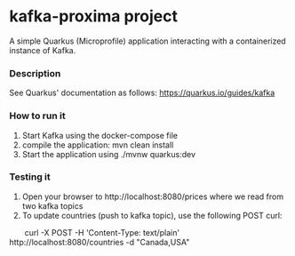# kafka-proxima project

A simple Quarkus (Microprofile) application interacting with a containerized instance of Kafka.

### Description

See Quarkus' documentation as follows: https://quarkus.io/guides/kafka

### How to run it 

1. Start Kafka using the docker-compose file
2. compile the application: mvn clean install
3. Start the application using ./mvnw quarkus:dev

### Testing it

1. Open your browser to http://localhost:8080/prices where we read from two kafka topics
2. To update countries (push to kafka topic), use the following POST curl:
 
&nbsp;&nbsp;&nbsp;&nbsp;&nbsp;&nbsp;&nbsp;curl -X POST -H 'Content-Type: text/plain' http://localhost:8080/countries -d "Canada,USA"
